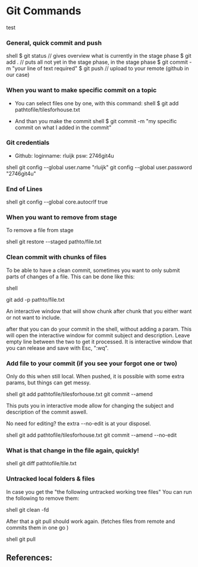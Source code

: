 # Git Commands 
test

### General, quick commit and push
shell
$ git status // gives overview what is currently in the stage phase
$ git add . // puts all  not yet in the stage phase, in the stage phase
$ git commit -m "your line of text required"
$ git push // upload to your remote (github in our case)

### When you want to make specific commit on a topic
- You can select files one by one, with this command:
	shell
	$ git add pathtofile/tilesforhouse.txt
	
- And than you make the commit
	shell
	$ git commit -m "my specific commit on what I added in the commit"
	


### Git credentials
- Github: loginname: rluijk psw: 2746git4u

shell
git config --global user.name "rluijk"
git config --global user.password "2746git4u"


### End of Lines
shell
git config --global core.autocrlf true



### When you want to remove from stage
To remove a file from stage

shell
git restore --staged pathto/file.txt


### Clean commit with chunks of files
To be able to have a clean commit, sometimes you want to only submit parts of changes of a file. This can be done like this:

shell

git add -p pathto/file.txt


An interactive window that will show chunk after chunk that you either want or not want to include. 

after that you can do your commit in the shell, without adding a param. This will open the interactive window for commit subject and description. Leave empty line between the two to get it processed. It is interactive window that you can release and save with Esc, ":wq".

### Add file to your commit (if you see your forgot one or two)

Only do this when still local. When pushed, it is possible with some extra params, but things can get messy.

shell
git add pathtofile/tilesforhouse.txt
git commit --amend



This puts you in interactive mode allow for changing the subject and description of the commit aswell.

No need for editing? the extra --no-edit is at your disposel.

shell
git add pathtofile/tilesforhouse.txt
git commit --amend --no-edit



### What is that change in the file again, quickly!
shell
git diff pathtofile/tile.txt



### Untracked local folders & files
In case you get the "the following untracked working tree files"
You can run the following to remove them:

shell
git clean -fd


 
 After that a git pull should work again. (fetches files from remote and commits them in one go )

shell
git pull


## References: